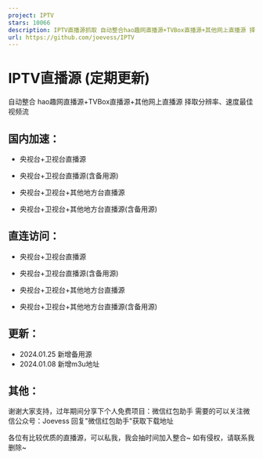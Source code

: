 ```yaml
---
project: IPTV
stars: 10066
description: IPTV直播源抓取 自动整合hao趣网直播源+TVBox直播源+其他网上直播源 择取分辨率、速度最佳视频流 定期更新
url: https://github.com/joevess/IPTV
---
```


IPTV直播源 (定期更新)
==============

自动整合 hao趣网直播源+TVBox直播源+其他网上直播源 择取分辨率、速度最佳视频流

国内加速：
-----

-   央视台+卫视台直播源
    
-   央视台+卫视台直播源(含备用源)
    
-   央视台+卫视台+其他地方台直播源
    
-   央视台+卫视台+其他地方台直播源(含备用源)
    

直连访问：
-----

-   央视台+卫视台直播源
    
-   央视台+卫视台直播源(含备用源)
    
-   央视台+卫视台+其他地方台直播源
    
-   央视台+卫视台+其他地方台直播源(含备用源)
    

更新：
---

-   2024.01.25 新增备用源
-   2024.01.08 新增m3u地址

其他：
---

谢谢大家支持，过年期间分享下个人免费项目：微信红包助手 需要的可以关注微信公众号：Joevess 回复"微信红包助手"获取下载地址

各位有比较优质的直播源，可以私我，我会抽时间加入整合~ 如有侵权，请联系我删除~
